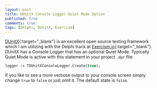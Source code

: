 ```yaml
---
layout: post
title: DUnitX Console Logger Quiet Mode Option
published: true
comments: true
tags: [Delphi, DUnitX, Exercism]
---
```


[DUnitX](https://github.com/VSoftTechnologies/DUnitX){:target="_blank"} is an excellent open source testing framework which I am utilizing with the Delphi track at [Exercism.io](http://www.exercism.io){:target="_blank"}.  DUnitX has a Console Logger that has an optional Quiet Mode.  Typically Quiet Mode is active with this statement in your project `.dpr` file:

```pascal
logger := TDUnitXConsoleLogger.Create(true);
```

If you like to see a more verbose output to your console screen simply change `true` to `false` or just omit it.  The default state is `false`. 


 
